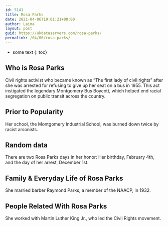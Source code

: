 ```yaml
---
id: 5141
title: Rosa Parks
date: 2021-04-06T19:01:21+00:00
author: Laima
layout: post
guid: https://ukdataservers.com/rosa-parks/
permalink: /04/06/rosa-parks/
---
```


* some text
{: toc}


## Who is Rosa Parks
                  
                  
                  
Civil rights activist who became known as &#8220;The first lady of civil rights&#8221; after she was arrested for refusing to give up her seat on a bus in 1955. This act instigated the legendary Montgomery Bus Boycott, which helped end racial segregation on public transit across the country.
                  
              
            
              
            
                
                
                
## Prior to Popularity
                  
                  
                  
Her school, the Montgomery Industrial School, was burned down twice by racist arsonists.
                  
              
            
              
            
                
                
                
## Random data
                  
                  
                  
There are two Rosa Parks days in her honor: Her birthday, February 4th, and the day of her arrest, December 1st.
                  
              
            
              
            
                
                
                
## Family & Everyday Life of Rosa Parks
                  
                  
                  
She married barber Raymond Parks, a member of the NAACP, in 1932.
                  
              
            
              
            
                
                
                
## People Related With Rosa Parks
                  
                  
                  
She worked with Martin Luther King Jr., who led the Civil Rights movement.
                  
              
            
              
            
                
              
            
              
              
            
            
              
            
          
          
          